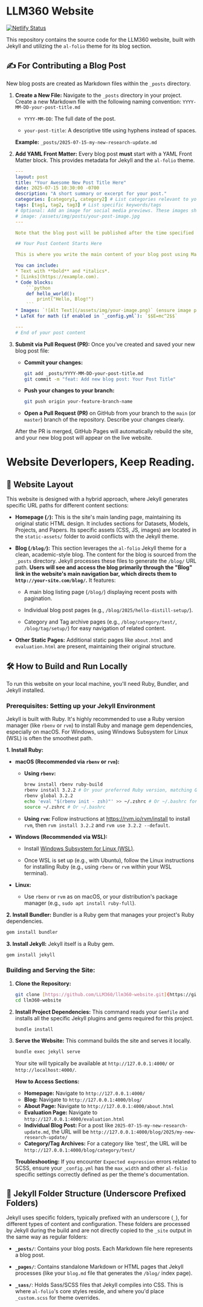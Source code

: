 # LLM360 Website

[![Netlify Status](https://api.netlify.com/api/v1/badges/39f6e2df-b25c-4da5-9c44-759490483f1a/deploy-status)](https://app.netlify.com/projects/llm360-website/deploys)

This repository contains the source code for the LLM360 website, built with Jekyll and utilizing the `al-folio` theme for its blog section.

## ✍️ For Contributing a Blog Post

New blog posts are created as Markdown files within the `_posts` directory.

1.  **Create a New File:**
    Navigate to the `_posts` directory in your project. Create a new Markdown file with the following naming convention:
    `YYYY-MM-DD-your-post-title.md`

      * `YYYY-MM-DD`: The full date of the post. 

      * `your-post-title`: A descriptive title using hyphens instead of spaces.

    **Example:** `_posts/2025-07-15-my-new-research-update.md`

2.  **Add YAML Front Matter:**
    Every blog post **must** start with a YAML Front Matter block. This provides metadata for Jekyll and the `al-folio` theme.

    ````yaml
    ---
    layout: post
    title: "Your Awesome New Post Title Here"
    date: 2025-07-15 10:30:00 -0700
    description: "A short summary or excerpt for your post." 
    categories: [category1, category2] # List categories relevant to your post
    tags: [tag1, tag2, tag3] # List specific keywords/tags
    # Optional: Add an image for social media previews. These images should be placed in the 'assets/img/posts/' folder (al-folio's asset directory).
    # image: /assets/img/posts/your-post-image.jpg
    ---

    Note that the blog post will be published after the time specified in the YAML.

    ## Your Post Content Starts Here

    This is where you write the main content of your blog post using Markdown.

    You can include:
    * Text with **bold** and *italics*.
    * [Links](https://example.com).
    * Code blocks:
        ```python
        def hello_world():
            print("Hello, Blog!")
        ```
    * Images: `![Alt Text](/assets/img/your-image.png)` (ensure image path is correct relative to root, usually `assets/img/` for theme-managed images)
    * LaTeX for math (if enabled in `_config.yml`): `$$E=mc^2$$`

    ---
    # End of your post content
    ````

3.  **Submit via Pull Request (PR):**
    Once you've created and saved your new blog post file:

      * **Commit your changes:**

        ```bash
        git add _posts/YYYY-MM-DD-your-post-title.md
        git commit -m "feat: Add new blog post: Your Post Title"
        ```

      * **Push your changes to your branch:**

        ```bash
        git push origin your-feature-branch-name
        ```

      * **Open a Pull Request (PR)** on GitHub from your branch to the `main` (or `master`) branch of the repository. Describe your changes clearly.

    After the PR is merged, GitHub Pages will automatically rebuild the site, and your new blog post will appear on the live website.


# Website Deverlopers, Keep Reading. 
## 🚀 Website Layout

This website is designed with a hybrid approach, where Jekyll generates specific URL paths for different content sections:

* **Homepage (`/`):** This is the site's main landing page, maintaining its original static HTML design. It includes sections for Datasets, Models, Projects, and Papers. Its specific assets (CSS, JS, images) are located in the `static-assets/` folder to avoid conflicts with the Jekyll theme.

* **Blog (`/blog/`):** This section leverages the `al-folio` Jekyll theme for a clean, academic-style blog. The content for the blog is sourced from the `_posts` directory. Jekyll processes these files to generate the `/blog/` URL path. **Users will see and access the blog primarily through the "Blog" link in the website's main navigation bar, which directs them to `http://your-site.com/blog/`.** It features:

    * A main blog listing page (`/blog/`) displaying recent posts with pagination.

    * Individual blog post pages (e.g., `/blog/2025/hello-distill-setup/`).

    * Category and Tag archive pages (e.g., `/blog/category/test/`, `/blog/tag/setup/`) for easy navigation of related content.

* **Other Static Pages:** Additional static pages like `about.html` and `evaluation.html` are present, maintaining their original structure.

## 🛠️ How to Build and Run Locally

To run this website on your local machine, you'll need Ruby, Bundler, and Jekyll installed.

### Prerequisites: Setting up your Jekyll Environment

Jekyll is built with Ruby. It's highly recommended to use a Ruby version manager (like `rbenv` or `rvm`) to install Ruby and manage gem dependencies, especially on macOS. For Windows, using Windows Subsystem for Linux (WSL) is often the smoothest path.

**1. Install Ruby:**

* **macOS (Recommended via `rbenv` or `rvm`):**

    * **Using `rbenv`:**

        ```bash
        brew install rbenv ruby-build
        rbenv install 3.2.2 # Or your preferred Ruby version, matching Gemfile if possible
        rbenv global 3.2.2
        echo 'eval "$(rbenv init - zsh)"' >> ~/.zshrc # Or ~/.bashrc for Bash
        source ~/.zshrc # Or ~/.bashrc
        ```

    * **Using `rvm`:** Follow instructions at <https://rvm.io/rvm/install> to install `rvm`, then `rvm install 3.2.2` and `rvm use 3.2.2 --default`.

* **Windows (Recommended via WSL):**

    * Install [Windows Subsystem for Linux (WSL)](https://learn.microsoft.com/en-us/windows/wsl/install).

    * Once WSL is set up (e.g., with Ubuntu), follow the Linux instructions for installing Ruby (e.g., using `rbenv` or `rvm` within your WSL terminal).

* **Linux:**

    * Use `rbenv` or `rvm` as on macOS, or your distribution's package manager (e.g., `sudo apt install ruby-full`).

**2. Install Bundler:**
Bundler is a Ruby gem that manages your project's Ruby dependencies.

```bash
gem install bundler
````

**3. Install Jekyll:**
Jekyll itself is a Ruby gem.

```bash
gem install jekyll
```

### Building and Serving the Site:

1.  **Clone the Repository:**

    ```bash
    git clone [https://github.com/LLM360/llm360-website.git](https://github.com/LLM360/llm360-website.git) # Replace with your actual repo URL if different
    cd llm360-website
    ```

2.  **Install Project Dependencies:**
    This command reads your `Gemfile` and installs all the specific Jekyll plugins and gems required for this project.

    ```bash
    bundle install
    ```

3.  **Serve the Website:**
    This command builds the site and serves it locally.

    ```bash
    bundle exec jekyll serve
    ```

    Your site will typically be available at `http://127.0.0.1:4000/` or `http://localhost:4000/`.

    **How to Access Sections:**

      * **Homepage:** Navigate to `http://127.0.0.1:4000/`
      * **Blog:** Navigate to `http://127.0.0.1:4000/blog/`
      * **About Page:** Navigate to `http://127.0.0.1:4000/about.html`
      * **Evaluation Page:** Navigate to `http://127.0.0.1:4000/evaluation.html`
      * **Individual Blog Post:** For a post like `2025-07-15-my-new-research-update.md`, the URL will be `http://127.0.0.1:4000/blog/2025/my-new-research-update/`
      * **Category/Tag Archives:** For a category like 'test', the URL will be `http://127.0.0.1:4000/blog/category/test/`

    **Troubleshooting:** If you encounter `Expected expression` errors related to SCSS, ensure your `_config.yml` has the `max_width` and other `al-folio` specific settings correctly defined as per the theme's documentation.

## 📁 Jekyll Folder Structure (Underscore Prefixed Folders)

Jekyll uses specific folders, typically prefixed with an underscore (`_`), for different types of content and configuration. These folders are processed by Jekyll during the build and are not directly copied to the `_site` output in the same way as regular folders:

  * **`_posts/`**: Contains your blog posts. Each Markdown file here represents a blog post.

  * **`_pages/`**: Contains standalone Markdown or HTML pages that Jekyll processes (like your `blog.md` file that generates the `/blog/` index page).

  * **`_sass/`**: Holds Sass/SCSS files that Jekyll compiles into CSS. This is where `al-folio`'s core styles reside, and where you'd place `_custom.scss` for theme overrides.
